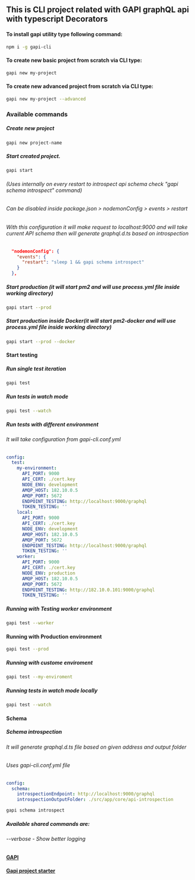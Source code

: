 ## This is CLI project related with GAPI graphQL api with typescript Decorators

#### To install gapi utility type following command:

```bash
npm i -g gapi-cli
```

#### To create new basic project from scratch via CLI type:

```bash
gapi new my-project
```

#### To create new advanced project from scratch via CLI type:

```bash
gapi new my-project --advanced
```


### Available commands

##### Create new project
```bash
gapi new project-name
```

##### Start created project.

```bash
gapi start
```

###### (Uses internally on every restart to introspect api schema check "gapi schema introspect" command)
###### Can be disabled inside package.json > nodemonConfig > events > restart
###### With this configuration it will make request to localhost:9000 and will take current API schema then will generate graphql.d.ts based on introspection

```json
  "nodemonConfig": {
    "events": {
      "restart": "sleep 1 && gapi schema introspect"
    }
  },
```

##### Start production (it will start pm2 and will use process.yml file inside working directory)
```bash
gapi start --prod
```


##### Start production inside Docker(it will start pm2-docker and will use process.yml file inside working directory)
```bash
gapi start --prod --docker
```



#### Start testing
##### Run single test iteration
```bash
gapi test
```

##### Run tests in watch mode

```bash
gapi test --watch
```

##### Run tests with different environment
###### It will take configuration from gapi-cli.conf.yml 
```yml
config:
  test:
    my-environment:
      API_PORT: 9000
      API_CERT: ./cert.key
      NODE_ENV: development
      AMQP_HOST: 182.10.0.5
      AMQP_PORT: 5672
      ENDPOINT_TESTING: http://localhost:9000/graphql
      TOKEN_TESTING: ''
    local:
      API_PORT: 9000
      API_CERT: ./cert.key
      NODE_ENV: development
      AMQP_HOST: 182.10.0.5
      AMQP_PORT: 5672
      ENDPOINT_TESTING: http://localhost:9000/graphql
      TOKEN_TESTING: ''
    worker:
      API_PORT: 9000
      API_CERT: ./cert.key
      NODE_ENV: production
      AMQP_HOST: 182.10.0.5
      AMQP_PORT: 5672
      ENDPOINT_TESTING: http://182.10.0.101:9000/graphql
      TOKEN_TESTING: ''
```
##### Running with Testing worker environment
```bash
gapi test --worker
```
#### Running with Production environment

```bash
gapi test --prod
```

##### Running with custome enviroment
```bash
gapi test --my-enviroment
```

##### Running tests in watch mode locally
```bash
gapi test --watch
```


#### Schema

##### Schema introspection
###### It will generate graphql.d.ts file based on given address and output folder
###### Uses gapi-cli.conf.yml file
```yml
config:
  schema:
    introspectionEndpoint: http://localhost:9000/graphql
    introspectionOutputFolder: ./src/app/core/api-introspection
```

```bash
gapi schema introspect
```


##### Available shared commands are: 
###### --verbose - Show better logging

#### [GAPI](https://github.com/Stradivario/gapi)

#### [Gapi project starter](https://github.com/Stradivario/gapi-starter)
